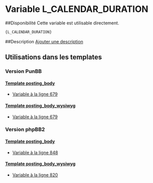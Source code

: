 # Variable L_CALENDAR_DURATION

##Disponibilité
Cette variable est utilisable directement.

```html
{L_CALENDAR_DURATION}
```

##Description
[Ajouter une description](https://fa-tvars.appspot.com/var/L_CALENDAR_DURATION)

## Utilisations dans les templates

### Version PunBB

#### [Template posting_body](punbb/posting_body.md#readme)
* [Variable &agrave; la ligne 679](../punbb/posting_body.tpl#L679)

#### [Template posting_body_wysiwyg](punbb/posting_body_wysiwyg.md#readme)
* [Variable &agrave; la ligne 679](../punbb/posting_body_wysiwyg.tpl#L679)

### Version phpBB2

#### [Template posting_body](subsilver/posting_body.md#readme)
* [Variable &agrave; la ligne 848](../subsilver/posting_body.tpl#L848)

#### [Template posting_body_wysiwyg](subsilver/posting_body_wysiwyg.md#readme)
* [Variable &agrave; la ligne 820](../subsilver/posting_body_wysiwyg.tpl#L820)